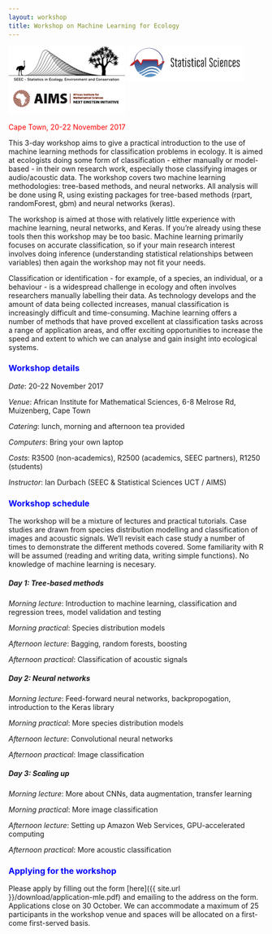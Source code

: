 ```yaml
---
layout: workshop
title: Workshop on Machine Learning for Ecology  
---
```


<img src="/images/seec.png" alt="Drawing" style="width: 230px;"/>
<img src="/images/statsci.png" alt="Drawing" style="width: 230px;"/>
<img src="/images/aims.png" alt="Drawing" style="width: 230px;"/>

<font color="red">Cape Town, 20-22 November 2017</font>

This 3-day workshop aims to give a practical introduction to the use of machine learning methods for classification problems in ecology. It is aimed at ecologists doing some form of classification - either manually or model-based - in their own research work, especially those classifying images or audio/acoustic data. The workshop covers two machine learning methodologies: tree-based methods, and neural networks. All analysis will be done using R, using existing packages for tree-based methods (rpart, randomForest, gbm) and neural networks (keras). 

The workshop is aimed at those with relatively little experience with machine learning, neural networks, and Keras. If you’re already using these tools then this workshop may be too basic. Machine learning primarily focuses on accurate classification, so if your main research interest involves doing inference (understanding statistical relationships between variables) then again the workshop may not fit your needs.

Classification or identification - for example, of a species, an individual, or a behaviour - is a widespread challenge in ecology and often involves researchers manually labelling their data. As technology develops and the amount of data being collected increases, manual classification is increasingly difficult and time-consuming. Machine learning offers a number of methods that have proved excellent at classification tasks across a range of application areas, and offer exciting opportunities to increase the speed and extent to which we can analyse and gain insight into ecological systems. 

### <font color="blue">Workshop details</font>  

*Date*: 20-22 November 2017

*Venue*: African Institute for Mathematical Sciences, 6-8 Melrose Rd, Muizenberg, Cape Town

*Catering*: lunch, morning and afternoon tea provided

*Computers*: Bring your own laptop

*Costs*: R3500 (non-academics), R2500 (academics, SEEC partners), R1250 (students)

*Instructor*: Ian Durbach (SEEC & Statistical Sciences UCT / AIMS)

### <font color="blue">Workshop schedule</font> 

The workshop will be a mixture of lectures and practical tutorials. Case studies are drawn from species distribution modelling and classification of images and acoustic signals. We’ll revisit each case study a number of times to demonstrate the different methods covered. Some familiarity with R will be assumed (reading and writing data, writing simple functions). No knowledge of machine learning is necesary. 

##### Day 1: Tree-based methods

*Morning lecture*: Introduction to machine learning, classification and regression trees, model validation and testing

*Morning practical*: Species distribution models

*Afternoon lecture*: Bagging, random forests, boosting

*Afternoon practical*: Classification of acoustic signals

##### Day 2: Neural networks

*Morning lecture*: Feed-forward neural networks, backpropogation, introduction to the Keras library

*Morning practical*: More species distribution models

*Afternoon lecture*: Convolutional neural networks

*Afternoon practical*: Image classification

##### Day 3: Scaling up

*Morning lecture*: More about CNNs, data augmentation, transfer learning

*Morning practical*: More image classification

*Afternoon lecture*: Setting up Amazon Web Services, GPU-accelerated computing

*Afternoon practical*: More acoustic classification

### <font color="blue">Applying for the workshop</font>

Please apply by filling out the form [here]({{ site.url }}/download/application-mle.pdf) and emailing to the address on the form. Applications close on 30 October. We can accommodate a maximum of 25 participants in the workshop venue and spaces will be allocated on a first-come first-served basis.
